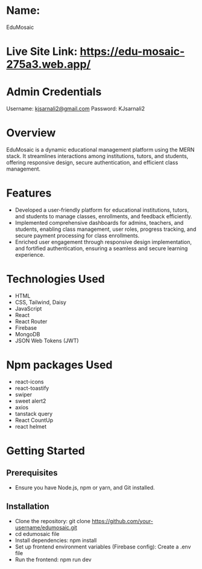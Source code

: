 # Name: 
EduMosaic

# Live Site Link: https://edu-mosaic-275a3.web.app/


# Admin Credentials
Username: kjsarnali2@gmail.com
Password: KJsarnali2

# Overview
EduMosaic is a dynamic educational management platform using the MERN stack. It streamlines interactions among institutions, tutors, and students, offering responsive design, secure authentication, and efficient class management.

# Features
- Developed a user-friendly platform for educational institutions, tutors, and students to manage 
classes, enrollments, and feedback efficiently.
- Implemented comprehensive dashboards for admins, teachers, and students, enabling class 
management, user roles, progress tracking, and secure payment processing for class enrollments.
- Enriched user engagement through responsive design implementation, and fortified 
authentication, ensuring a seamless and secure learning experience.


# Technologies Used
- HTML
- CSS, Tailwind, Daisy
- JavaScript
- React
- React Router
- Firebase
- MongoDB
- JSON Web Tokens (JWT)

# Npm packages Used
- react-icons
- react-toastify
- swiper
- sweet alert2
- axios
- tanstack query
- React CountUp
- react helmet

# Getting Started
## Prerequisites
- Ensure you have Node.js, npm or yarn, and Git installed.

## Installation
- Clone the repository: git clone https://github.com/your-username/edumosaic.git 
- cd edumosaic file
- Install dependencies: npm install
- Set up frontend environment variables (Firebase config): Create a .env file 
- Run the frontend: npm run dev

